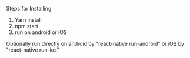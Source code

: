 Steps for Installing

1. Yarn install
2. npm start
3. run on android or iOS

Optionally run directly on android by "react-native run-android" or iOS by "react-native run-ios"